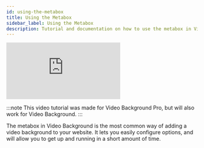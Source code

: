```yaml
---
id: using-the-metabox
title: Using the Metabox
sidebar_label: Using the Metabox
description: Tutorial and documentation on how to use the metabox in Video Background Pro
---
```


<div class="responsive-iframe-16-9">
    <iframe src="https://www.youtube.com/embed/99AbNRCvo48" frameborder="0" allow="accelerometer; autoplay; encrypted-media; gyroscope; picture-in-picture" allowfullscreen></iframe>
</div>

:::note
This video tutorial was made for Video Background Pro, but will also work for Video Background.
:::

The metabox in Video Background is the most common way of adding a video background to your website. It lets you easily configure options, and will allow you to get up and running in a short amount of time.
